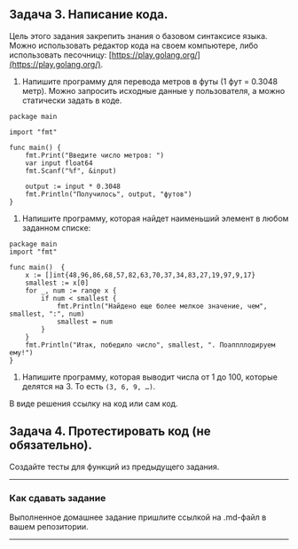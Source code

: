 ## Задача 3. Написание кода. 
Цель этого задания закрепить знания о базовом синтаксисе языка. Можно использовать редактор кода 
на своем компьютере, либо использовать песочницу: [https://play.golang.org/](https://play.golang.org/).

1. Напишите программу для перевода метров в футы (1 фут = 0.3048 метр). Можно запросить исходные данные 
у пользователя, а можно статически задать в коде.

```
package main

import "fmt"

func main() {
	fmt.Print("Введите число метров: ")
	var input float64
	fmt.Scanf("%f", &input)

	output := input * 0.3048
	fmt.Println("Получилось", output, "футов")
}
```

 
1. Напишите программу, которая найдет наименьший элемент в любом заданном списке:
```
package main
import "fmt"

func main()  {
	x := []int{48,96,86,68,57,82,63,70,37,34,83,27,19,97,9,17}
	smallest := x[0]
	for _, num := range x {
		if num < smallest {
			fmt.Println("Найдено еще более мелкое значение, чем", smallest, ":", num)
			smallest = num
		}
	}
	fmt.Println("Итак, победило число", smallest, ". Поаппллодируем ему!")
}
```
1. Напишите программу, которая выводит числа от 1 до 100, которые делятся на 3. То есть `(3, 6, 9, …)`.

В виде решения ссылку на код или сам код. 

## Задача 4. Протестировать код (не обязательно).

Создайте тесты для функций из предыдущего задания. 

---

### Как cдавать задание

Выполненное домашнее задание пришлите ссылкой на .md-файл в вашем репозитории.

---

